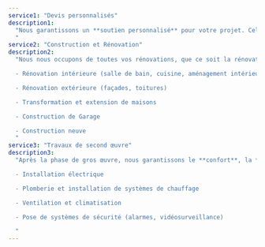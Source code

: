```yaml
---
service1: "Devis personnalisés"
description1:
  "Nous garantissons un **soutien personnalisé** pour votre projet. Cela comprend la réalisation d'études de faisabilité, la proposition de conseils adaptés à vos **besoins** et à votre **budget**, ainsi que la création de **devis détaillés et transparents** afin d'assurer une prise de décision éclairée.
  "
service2: "Construction et Rénovation"
description2:
  "Nous nous occupons de toutes vos rénovations, que ce soit la rénovation de votre cuisine ou la démolition d'une vieille cheminée. Si vous avez une préférence pour le neuf, nous sommes également en mesure de construire des maisons, des garages ou des extensions.

  - Rénovation intérieure (salle de bain, cuisine, aménagement intérieur)

  - Rénovation extérieure (façades, toitures)

  - Transformation et extension de maisons

  - Construction de Garage

  - Construction neuve
  "
service3: "Travaux de second œuvre"
description3:
  "Après la phase de gros œuvre, nous garantissons le **confort**, la **sécurité** et la **fonctionnalité des bâtiments**.

  - Installation électrique

  - Plomberie et installation de systèmes de chauffage

  - Ventilation et climatisation

  - Pose de systèmes de sécurité (alarmes, vidéosurveillance)

  "
---
```

